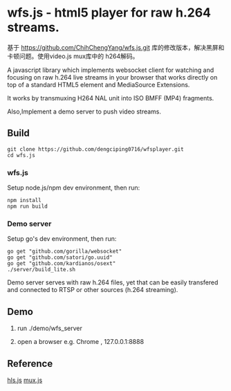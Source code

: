 wfs.js - html5 player for raw h.264 streams. 
================
 
基于 https://github.com/ChihChengYang/wfs.js.git 库的修改版本，解决黑屏和卡顿问题。使用video.js mux库中的 h264解码。

A javascript library which implements websocket client for watching and focusing on raw h.264 live streams in your browser that works directly on top of a standard HTML5 element and MediaSource Extensions.
 
It works by transmuxing H264 NAL unit into ISO BMFF (MP4) fragments.

Also,Implement a demo server to push video streams.
 
##  Build

```
git clone https://github.com/dengciping0716/wfsplayer.git
cd wfs.js
```

### wfs.js

Setup node.js/npm dev environment, then run:

```
npm install
npm run build
```

### Demo server

Setup go's dev environment, then run:

```
go get "github.com/gorilla/websocket"
go get "github.com/satori/go.uuid"
go get "github.com/kardianos/osext"
./server/build_lite.sh
```

Demo server serves with raw h.264 files,
yet that can be easily transfered and connected to RTSP or other sources (h.264 streaming).

##  Demo
1. run ./demo/wfs_server

2. open a browser e.g. Chrome , 127.0.0.1:8888

##  Reference

[hls.js](https://github.com/dailymotion/hls.js "hls.js")
[mux.js](https://github.com/videojs/mux.js/)